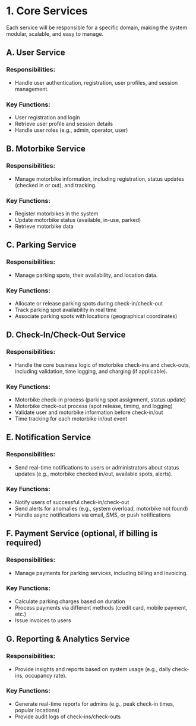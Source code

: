 # 1. Core Services
Each service will be responsible for a specific domain, making the system modular, scalable, and easy to manage.
## A. User Service
### Responsibilities:
- Handle user authentication, registration, user profiles, and session management.
### Key Functions:
- User registration and login
- Retrieve user profile and session details
- Handle user roles (e.g., admin, operator, user)
## B. Motorbike Service
### Responsibilities: 
- Manage motorbike information, including registration, status updates (checked in or out), and tracking.
### Key Functions:
- Register motorbikes in the system
- Update motorbike status (available, in-use, parked)
- Retrieve motorbike data
## C. Parking Service
### Responsibilities: 
- Manage parking spots, their availability, and location data.
### Key Functions:
- Allocate or release parking spots during check-in/check-out
- Track parking spot availability in real time
- Associate parking spots with locations (geographical coordinates)
## D. Check-In/Check-Out Service
### Responsibilities: 
- Handle the core business logic of motorbike check-ins and check-outs, including validation, time logging, and charging (if applicable).
### Key Functions:
- Motorbike check-in process (parking spot assignment, status update)
- Motorbike check-out process (spot release, timing, and logging)
- Validate user and motorbike information before check-in/out
- Time tracking for each motorbike in/out event
## E. Notification Service
### Responsibilities: 
- Send real-time notifications to users or administrators about status updates (e.g., motorbike checked in/out, available spots, alerts).
### Key Functions:
- Notify users of successful check-in/check-out
- Send alerts for anomalies (e.g., system overload, motorbike not found)
- Handle async notifications via email, SMS, or push notifications
## F. Payment Service (optional, if billing is required)
### Responsibilities: 
- Manage payments for parking services, including billing and invoicing.
### Key Functions:
- Calculate parking charges based on duration
- Process payments via different methods (credit card, mobile payment, etc.)
- Issue invoices to users
## G. Reporting & Analytics Service
### Responsibilities: 
- Provide insights and reports based on system usage (e.g., daily check-ins, occupancy rate).
### Key Functions:
- Generate real-time reports for admins (e.g., peak check-in times, popular locations)
- Provide audit logs of check-ins/check-outs
